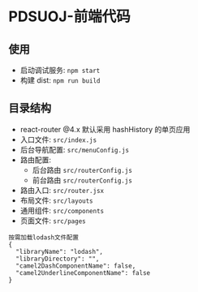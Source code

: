 # PDSUOJ-前端代码

## 使用

- 启动调试服务: `npm start`
- 构建 dist: `npm run build`

## 目录结构

- react-router @4.x 默认采用 hashHistory 的单页应用
- 入口文件: `src/index.js`
- 后台导航配置: `src/menuConfig.js`
- 路由配置: 
  - 后台路由 `src/routerConfig.js`
  - 前台路由 `src/routerConfig.js`
- 路由入口: `src/router.jsx`
- 布局文件: `src/layouts`
- 通用组件: `src/components`
- 页面文件: `src/pages`

```
按需加载lodash文件配置
{
  "libraryName": "lodash",
  "libraryDirectory": "",
  "camel2DashComponentName": false,
  "camel2UnderlineComponentName": false
}
```

